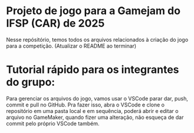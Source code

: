 # Projeto de jogo para a Gamejam do IFSP (CAR) de 2025
Nesse repósitório, temos todos os arquivos relacionados à criação do jogo para a competição. (Atualizar o README ao terminar)

# Tutorial rápido para os integrantes do grupo:
Para gerenciar os arquivos do jogo, vamos usar o VSCode parar dar, push, commit e pull no GitHub. Pra fazer isso, abra o VSCode e clone o repositório em uma pasta local e em sequência, poderá abrir e editar o arquivo no GameMaker, quando fizer uma alteração, não esqueça de dar commit pelo próprio VSCode também.
